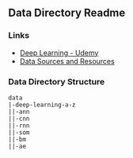 ## Data Directory Readme
### Links
- [Deep Learning - Udemy](https://www.udemy.com/deeplearning/learn/v4/overview)
- [Data Sources and Resources](https://www.superdatascience.com/deep-learning/)

### Data Directory Structure
```
data
|-deep-learning-a-z
||-ann
||-cnn
||-rnn
||-som
||-bm
||-ae
```